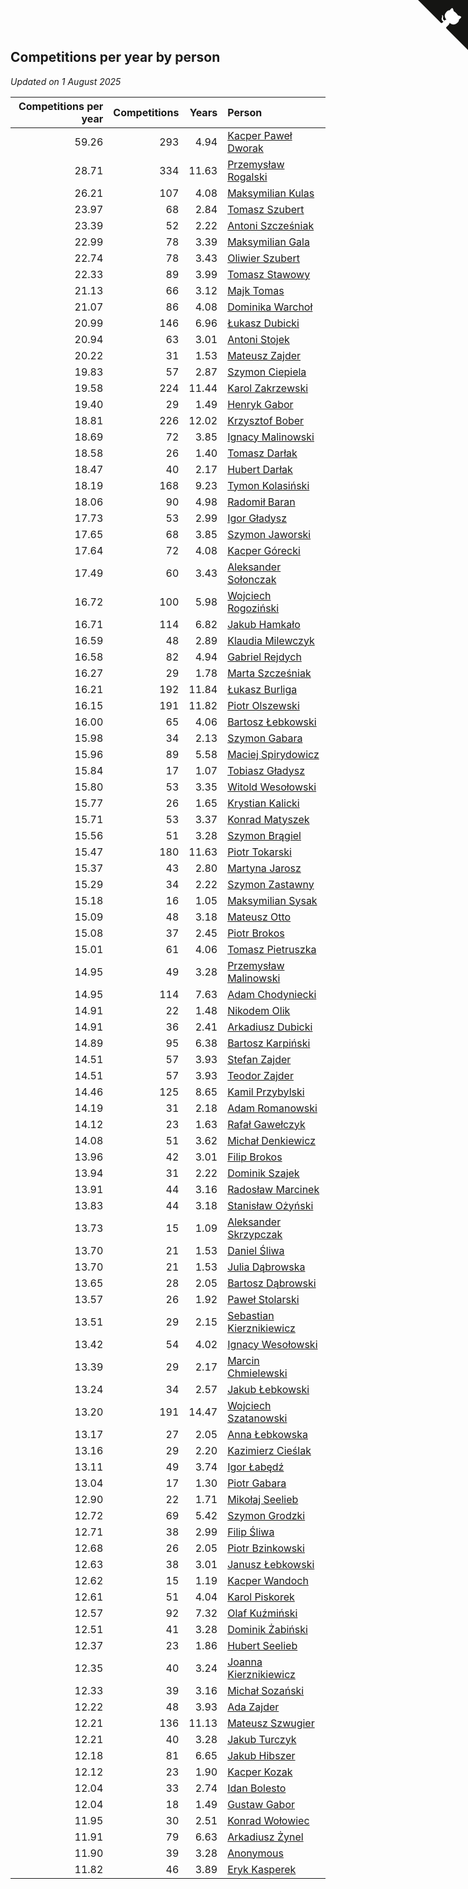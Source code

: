 ## Competitions per year by person

*Updated on  1 August 2025*

| Competitions per year | Competitions | Years | Person |
| ---: | ---: | ---: | :--- |
| 59.26 | 293 | 4.94 | [Kacper Paweł Dworak](https://www.worldcubeassociation.org/persons/2020DWOR01) |
| 28.71 | 334 | 11.63 | [Przemysław Rogalski](https://www.worldcubeassociation.org/persons/2013ROGA02) |
| 26.21 | 107 | 4.08 | [Maksymilian Kulas](https://www.worldcubeassociation.org/persons/2021KULA02) |
| 23.97 | 68 | 2.84 | [Tomasz Szubert](https://www.worldcubeassociation.org/persons/2022SZUB02) |
| 23.39 | 52 | 2.22 | [Antoni Szcześniak](https://www.worldcubeassociation.org/persons/2023SZCZ04) |
| 22.99 | 78 | 3.39 | [Maksymilian Gala](https://www.worldcubeassociation.org/persons/2022GALA01) |
| 22.74 | 78 | 3.43 | [Oliwier Szubert](https://www.worldcubeassociation.org/persons/2022SZUB01) |
| 22.33 | 89 | 3.99 | [Tomasz Stawowy](https://www.worldcubeassociation.org/persons/2021STAW01) |
| 21.13 | 66 | 3.12 | [Majk Tomas](https://www.worldcubeassociation.org/persons/2022TOMA05) |
| 21.07 | 86 | 4.08 | [Dominika Warchoł](https://www.worldcubeassociation.org/persons/2021WARC01) |
| 20.99 | 146 | 6.96 | [Łukasz Dubicki](https://www.worldcubeassociation.org/persons/2018DUBI01) |
| 20.94 | 63 | 3.01 | [Antoni Stojek](https://www.worldcubeassociation.org/persons/2022STOJ03) |
| 20.22 | 31 | 1.53 | [Mateusz Zajder](https://www.worldcubeassociation.org/persons/2024ZAJD01) |
| 19.83 | 57 | 2.87 | [Szymon Ciepiela](https://www.worldcubeassociation.org/persons/2022CIEP01) |
| 19.58 | 224 | 11.44 | [Karol Zakrzewski](https://www.worldcubeassociation.org/persons/2014ZAKR01) |
| 19.40 | 29 | 1.49 | [Henryk Gabor](https://www.worldcubeassociation.org/persons/2024GABO02) |
| 18.81 | 226 | 12.02 | [Krzysztof Bober](https://www.worldcubeassociation.org/persons/2013BOBE01) |
| 18.69 | 72 | 3.85 | [Ignacy Malinowski](https://www.worldcubeassociation.org/persons/2021MALI02) |
| 18.58 | 26 | 1.40 | [Tomasz Darłak](https://www.worldcubeassociation.org/persons/2024DARL01) |
| 18.47 | 40 | 2.17 | [Hubert Darłak](https://www.worldcubeassociation.org/persons/2023DARL03) |
| 18.19 | 168 | 9.23 | [Tymon Kolasiński](https://www.worldcubeassociation.org/persons/2016KOLA02) |
| 18.06 | 90 | 4.98 | [Radomił Baran](https://www.worldcubeassociation.org/persons/2020BARA02) |
| 17.73 | 53 | 2.99 | [Igor Gładysz](https://www.worldcubeassociation.org/persons/2022GLAD01) |
| 17.65 | 68 | 3.85 | [Szymon Jaworski](https://www.worldcubeassociation.org/persons/2021JAWO01) |
| 17.64 | 72 | 4.08 | [Kacper Górecki](https://www.worldcubeassociation.org/persons/2021GORE01) |
| 17.49 | 60 | 3.43 | [Aleksander Sołonczak](https://www.worldcubeassociation.org/persons/2022SOLO01) |
| 16.72 | 100 | 5.98 | [Wojciech Rogoziński](https://www.worldcubeassociation.org/persons/2019ROGO04) |
| 16.71 | 114 | 6.82 | [Jakub Hamkało](https://www.worldcubeassociation.org/persons/2018HAMK01) |
| 16.59 | 48 | 2.89 | [Klaudia Milewczyk](https://www.worldcubeassociation.org/persons/2022MILE05) |
| 16.58 | 82 | 4.94 | [Gabriel Rejdych](https://www.worldcubeassociation.org/persons/2020REJD01) |
| 16.27 | 29 | 1.78 | [Marta Szcześniak](https://www.worldcubeassociation.org/persons/2023SZCZ07) |
| 16.21 | 192 | 11.84 | [Łukasz Burliga](https://www.worldcubeassociation.org/persons/2013BURL01) |
| 16.15 | 191 | 11.82 | [Piotr Olszewski](https://www.worldcubeassociation.org/persons/2013OLSZ02) |
| 16.00 | 65 | 4.06 | [Bartosz Łebkowski](https://www.worldcubeassociation.org/persons/2021LEBK01) |
| 15.98 | 34 | 2.13 | [Szymon Gabara](https://www.worldcubeassociation.org/persons/2023GABA01) |
| 15.96 | 89 | 5.58 | [Maciej Spirydowicz](https://www.worldcubeassociation.org/persons/2020SPIR01) |
| 15.84 | 17 | 1.07 | [Tobiasz Gładysz](https://www.worldcubeassociation.org/persons/2024GLAD02) |
| 15.80 | 53 | 3.35 | [Witold Wesołowski](https://www.worldcubeassociation.org/persons/2022WESO01) |
| 15.77 | 26 | 1.65 | [Krystian Kalicki](https://www.worldcubeassociation.org/persons/2023KALI10) |
| 15.71 | 53 | 3.37 | [Konrad Matyszek](https://www.worldcubeassociation.org/persons/2022MATY02) |
| 15.56 | 51 | 3.28 | [Szymon Brągiel](https://www.worldcubeassociation.org/persons/2022BRAG03) |
| 15.47 | 180 | 11.63 | [Piotr Tokarski](https://www.worldcubeassociation.org/persons/2013TOKA01) |
| 15.37 | 43 | 2.80 | [Martyna Jarosz](https://www.worldcubeassociation.org/persons/2022JARO01) |
| 15.29 | 34 | 2.22 | [Szymon Zastawny](https://www.worldcubeassociation.org/persons/2023ZAST01) |
| 15.18 | 16 | 1.05 | [Maksymilian Sysak](https://www.worldcubeassociation.org/persons/2024SYSA01) |
| 15.09 | 48 | 3.18 | [Mateusz Otto](https://www.worldcubeassociation.org/persons/2022OTTO01) |
| 15.08 | 37 | 2.45 | [Piotr Brokos](https://www.worldcubeassociation.org/persons/2023BROK01) |
| 15.01 | 61 | 4.06 | [Tomasz Pietruszka](https://www.worldcubeassociation.org/persons/2021PIET01) |
| 14.95 | 49 | 3.28 | [Przemysław Malinowski](https://www.worldcubeassociation.org/persons/2022MALI01) |
| 14.95 | 114 | 7.63 | [Adam Chodyniecki](https://www.worldcubeassociation.org/persons/2017CHOD02) |
| 14.91 | 22 | 1.48 | [Nikodem Olik](https://www.worldcubeassociation.org/persons/2024OLIK01) |
| 14.91 | 36 | 2.41 | [Arkadiusz Dubicki](https://www.worldcubeassociation.org/persons/2023DUBI01) |
| 14.89 | 95 | 6.38 | [Bartosz Karpiński](https://www.worldcubeassociation.org/persons/2019KARP03) |
| 14.51 | 57 | 3.93 | [Stefan Zajder](https://www.worldcubeassociation.org/persons/2021ZAJD02) |
| 14.51 | 57 | 3.93 | [Teodor Zajder](https://www.worldcubeassociation.org/persons/2021ZAJD03) |
| 14.46 | 125 | 8.65 | [Kamil Przybylski](https://www.worldcubeassociation.org/persons/2016PRZY01) |
| 14.19 | 31 | 2.18 | [Adam Romanowski](https://www.worldcubeassociation.org/persons/2023ROMA10) |
| 14.12 | 23 | 1.63 | [Rafał Gawełczyk](https://www.worldcubeassociation.org/persons/2023GAWE01) |
| 14.08 | 51 | 3.62 | [Michał Denkiewicz](https://www.worldcubeassociation.org/persons/2021DENK01) |
| 13.96 | 42 | 3.01 | [Filip Brokos](https://www.worldcubeassociation.org/persons/2022BROK03) |
| 13.94 | 31 | 2.22 | [Dominik Szajek](https://www.worldcubeassociation.org/persons/2023SZAJ01) |
| 13.91 | 44 | 3.16 | [Radosław Marcinek](https://www.worldcubeassociation.org/persons/2022MARC05) |
| 13.83 | 44 | 3.18 | [Stanisław Ożyński](https://www.worldcubeassociation.org/persons/2022OZYN01) |
| 13.73 | 15 | 1.09 | [Aleksander Skrzypczak](https://www.worldcubeassociation.org/persons/2024SKRZ01) |
| 13.70 | 21 | 1.53 | [Daniel Śliwa](https://www.worldcubeassociation.org/persons/2024SLIW01) |
| 13.70 | 21 | 1.53 | [Julia Dąbrowska](https://www.worldcubeassociation.org/persons/2024DABR01) |
| 13.65 | 28 | 2.05 | [Bartosz Dąbrowski](https://www.worldcubeassociation.org/persons/2023DABR07) |
| 13.57 | 26 | 1.92 | [Paweł Stolarski](https://www.worldcubeassociation.org/persons/2023STOL04) |
| 13.51 | 29 | 2.15 | [Sebastian Kierznikiewicz](https://www.worldcubeassociation.org/persons/2023KIER02) |
| 13.42 | 54 | 4.02 | [Ignacy Wesołowski](https://www.worldcubeassociation.org/persons/2021WESO01) |
| 13.39 | 29 | 2.17 | [Marcin Chmielewski](https://www.worldcubeassociation.org/persons/2023CHMI01) |
| 13.24 | 34 | 2.57 | [Jakub Łebkowski](https://www.worldcubeassociation.org/persons/2023LEBK01) |
| 13.20 | 191 | 14.47 | [Wojciech Szatanowski](https://www.worldcubeassociation.org/persons/2011SZAT01) |
| 13.17 | 27 | 2.05 | [Anna Łebkowska](https://www.worldcubeassociation.org/persons/2023LEBK04) |
| 13.16 | 29 | 2.20 | [Kazimierz Cieślak](https://www.worldcubeassociation.org/persons/2023CIES01) |
| 13.11 | 49 | 3.74 | [Igor Łabędź](https://www.worldcubeassociation.org/persons/2021LABE01) |
| 13.04 | 17 | 1.30 | [Piotr Gabara](https://www.worldcubeassociation.org/persons/2024GABA02) |
| 12.90 | 22 | 1.71 | [Mikołaj Seelieb](https://www.worldcubeassociation.org/persons/2023SEEL04) |
| 12.72 | 69 | 5.42 | [Szymon Grodzki](https://www.worldcubeassociation.org/persons/2020GROD01) |
| 12.71 | 38 | 2.99 | [Filip Śliwa](https://www.worldcubeassociation.org/persons/2022SLIW01) |
| 12.68 | 26 | 2.05 | [Piotr Bzinkowski](https://www.worldcubeassociation.org/persons/2023BZIN01) |
| 12.63 | 38 | 3.01 | [Janusz Łebkowski](https://www.worldcubeassociation.org/persons/2022LEBK01) |
| 12.62 | 15 | 1.19 | [Kacper Wandoch](https://www.worldcubeassociation.org/persons/2024WAND01) |
| 12.61 | 51 | 4.04 | [Karol Piskorek](https://www.worldcubeassociation.org/persons/2021PISK01) |
| 12.57 | 92 | 7.32 | [Olaf Kuźmiński](https://www.worldcubeassociation.org/persons/2018KUZM02) |
| 12.51 | 41 | 3.28 | [Dominik Żabiński](https://www.worldcubeassociation.org/persons/2022ZABI01) |
| 12.37 | 23 | 1.86 | [Hubert Seelieb](https://www.worldcubeassociation.org/persons/2023SEEL02) |
| 12.35 | 40 | 3.24 | [Joanna Kierznikiewicz](https://www.worldcubeassociation.org/persons/2022KIER01) |
| 12.33 | 39 | 3.16 | [Michał Sozański](https://www.worldcubeassociation.org/persons/2022SOZA02) |
| 12.22 | 48 | 3.93 | [Ada Zajder](https://www.worldcubeassociation.org/persons/2021ZAJD01) |
| 12.21 | 136 | 11.13 | [Mateusz Szwugier](https://www.worldcubeassociation.org/persons/2014SZWU01) |
| 12.21 | 40 | 3.28 | [Jakub Turczyk](https://www.worldcubeassociation.org/persons/2022TURC02) |
| 12.18 | 81 | 6.65 | [Jakub Hibszer](https://www.worldcubeassociation.org/persons/2018HIBS01) |
| 12.12 | 23 | 1.90 | [Kacper Kozak](https://www.worldcubeassociation.org/persons/2023KOZA05) |
| 12.04 | 33 | 2.74 | [Idan Bolesto](https://www.worldcubeassociation.org/persons/2022BOLE01) |
| 12.04 | 18 | 1.49 | [Gustaw Gabor](https://www.worldcubeassociation.org/persons/2024GABO01) |
| 11.95 | 30 | 2.51 | [Konrad Wołowiec](https://www.worldcubeassociation.org/persons/2023WOLO01) |
| 11.91 | 79 | 6.63 | [Arkadiusz Żynel](https://www.worldcubeassociation.org/persons/2018ZYNE01) |
| 11.90 | 39 | 3.28 | [Anonymous](https://www.worldcubeassociation.org/persons/2022ANON03) |
| 11.82 | 46 | 3.89 | [Eryk Kasperek](https://www.worldcubeassociation.org/persons/2021KASP01) |


<a href="https://github.com/maxidragon/wca_statistics_pl" class="github-corner" aria-label="View source on Github"><svg width="80" height="80" viewBox="0 0 250 250" style="fill:#151513; color:#fff; position: absolute; top: 0; border: 0; right: 0;" aria-hidden="true"><path d="M0,0 L115,115 L130,115 L142,142 L250,250 L250,0 Z"></path><path d="M128.3,109.0 C113.8,99.7 119.0,89.6 119.0,89.6 C122.0,82.7 120.5,78.6 120.5,78.6 C119.2,72.0 123.4,76.3 123.4,76.3 C127.3,80.9 125.5,87.3 125.5,87.3 C122.9,97.6 130.6,101.9 134.4,103.2" fill="currentColor" style="transform-origin: 130px 106px;" class="octo-arm"></path><path d="M115.0,115.0 C114.9,115.1 118.7,116.5 119.8,115.4 L133.7,101.6 C136.9,99.2 139.9,98.4 142.2,98.6 C133.8,88.0 127.5,74.4 143.8,58.0 C148.5,53.4 154.0,51.2 159.7,51.0 C160.3,49.4 163.2,43.6 171.4,40.1 C171.4,40.1 176.1,42.5 178.8,56.2 C183.1,58.6 187.2,61.8 190.9,65.4 C194.5,69.0 197.7,73.2 200.1,77.6 C213.8,80.2 216.3,84.9 216.3,84.9 C212.7,93.1 206.9,96.0 205.4,96.6 C205.1,102.4 203.0,107.8 198.3,112.5 C181.9,128.9 168.3,122.5 157.7,114.1 C157.9,116.9 156.7,120.9 152.7,124.9 L141.0,136.5 C139.8,137.7 141.6,141.9 141.8,141.8 Z" fill="currentColor" class="octo-body"></path></svg></a><style>.github-corner:hover .octo-arm{animation:octocat-wave 560ms ease-in-out}@keyframes octocat-wave{0%,100%{transform:rotate(0)}20%,60%{transform:rotate(-25deg)}40%,80%{transform:rotate(10deg)}}@media (max-width:500px){.github-corner:hover .octo-arm{animation:none}.github-corner .octo-arm{animation:octocat-wave 560ms ease-in-out}}</style>
